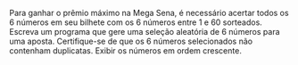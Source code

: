 Para ganhar o prêmio máximo na Mega Sena, é necessário
acertar todos os 6 números em seu bilhete com os 6 números entre 1 e 60
sorteados. Escreva um programa que gere uma seleção aleatória de 6 números para
uma aposta. Certifique-se de que os 6 números selecionados não contenham
duplicatas. Exibir os números em ordem crescente.